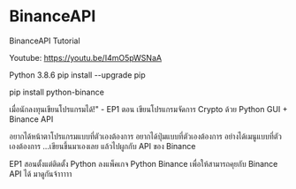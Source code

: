# BinanceAPI
BinanceAPI Tutorial

Youtube: https://youtu.be/I4mO5pWSNaA

Python 3.8.6
pip install --upgrade pip

pip install python-binance


เมื่อนักลงทุนเขียนโปรแกรมได้!" - EP1 ตอน เขียนโปรแกรมจัดการ Crypto ด้วย Python GUI + Binance API

อยากได้หน้าตาโปรแกรมแบบที่ตัวเองต้องการ อยากได้ปุ่มแบบที่ตัวเองต้องการ อย่างได้เมนูแบบที่ตัวเองต้องการ ...เขียนขึ้นมาเองเลย แล้วไปผูกกับ API ของ Binance

EP1 สอนตั้งแต่ติดตั้ง Python ลงแพ็คเกจ Python Binance เพื่อให้สามารถคุยกับ Binance API ได้ มาดูกันจ้าาาาา

